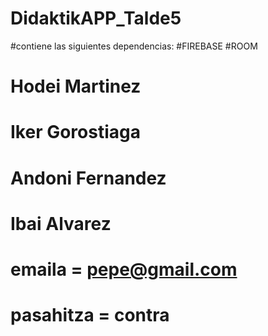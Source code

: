 # DidaktikAPP_Talde5
#contiene las siguientes dependencias:
    #FIREBASE
    #ROOM

# Hodei Martinez
# Iker Gorostiaga
# Andoni Fernandez
# Ibai Alvarez

# emaila = pepe@gmail.com
# pasahitza = contra
